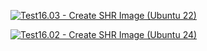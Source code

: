 [![Test16.03 - Create SHR Image (Ubuntu 22)](https://github.com/dwydler/test1/actions/workflows/test16.03_create-shr-image_ubuntu22.yml/badge.svg?event=workflow_dispatch)](https://github.com/dwydler/test1/actions/workflows/test16.03_create-shr-image_ubuntu22.yml)


[![Test16.02 - Create SHR Image (Ubuntu 24)](https://github.com/dwydler/test1/actions/workflows/test16.02_create-shr-image_ubuntu24.yml/badge.svg?event=workflow_dispatch)](https://github.com/dwydler/test1/actions/workflows/test16.02_create-shr-image_ubuntu24.yml)

